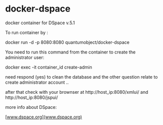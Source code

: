 docker-dspace
=============

docker container for DSpace v.5.1

To run container by :

docker run -d -p 8080:8080 quantumobject/docker-dspace

You need to run this command from the container to create the administrator user:

docker exec -it container_id create-admin

need respond (yes) to clean the database and the other question relate to create administrator account ..

after that check with your brownser at http://host_ip:8080/xmlui/  and http://host_ip:8080/jspui/

more info about DSpace:

[www.dspace.org](www.dspace.org)
